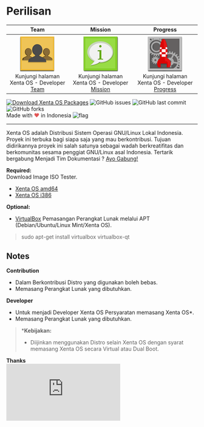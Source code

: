 # Perilisan
|**Team**|**Mission**|**Progress**|
|:---:|:---:|:---:|
|![Team](https://raw.githubusercontent.com/xentaos/xenta-x-icons/master/build/Xenta-X/apps/96/config-users.png)<br>Kunjungi halaman Xenta OS - Developer [Team](http://www.xentaos.com/p/team.html)|![Mission](https://raw.githubusercontent.com/xentaos/xenta-x-icons/master/build/Xenta-X/apps/96/cs-details.png)<br>Kunjungi halaman Xenta OS - Developer [Mission](http://www.xentaos.com/p/mission.html)|![Progress](https://raw.githubusercontent.com/xentaos/xenta-x-icons/master/build/Xenta-X/apps/96/cs-startup-programs.png)<br>Kunjungi halaman Xenta OS - Developer [Progress](http://www.xentaos.com/p/progress.html)|

[![Download Xenta OS Packages](https://img.shields.io/sourceforge/dt/xenta-os.svg)](https://sourceforge.net/projects/xenta-os/files/latest/download)
![GitHub issues](https://img.shields.io/github/issues/xentaoslinux/perilisan.svg)
![GitHub last commit](https://img.shields.io/github/last-commit/xentaoslinux/perilisan.svg)
![GitHub forks](https://img.shields.io/github/forks/xentaoslinux/perilisan.svg?style=social)  
Made with <span style="color: #e25555;">&#9829;</span> in Indonesia ![flag](http://www.flags-and-anthems.com/images/flags/i/flag-indonesia-wehende-flagge-12x18.gif)

---
Xenta OS adalah Distribusi Sistem Operasi GNU/Linux Lokal Indonesia. Proyek ini terbuka bagi siapa saja yang mau berkontribusi. Tujuan didirikannya proyek ini salah satunya sebagai wadah berkreatifitas dan berkomunitas sesama penggiat GNU/Linux asal Indonesia. Tertarik bergabung Menjadi Tim Dokumentasi ? [Ayo Gabung!](http://www.xentaos.com/p/join.html)

**Required:**  
Download Image ISO Tester.
 * [Xenta OS amd64](tester/amd64/README.md)
 * [Xenta OS i386](tester/i386/README.md)

**Optional:**  
 * [VirtualBox](https://www.virtualbox.org/)
Pemasangan Perangkat Lunak melalui APT (Debian/Ubuntu/Linux Mint/Xenta OS).  
> sudo apt-get install virtualbox virtualbox-qt

## Notes
**Contribution**
 * Dalam Berkontribusi Distro yang digunakan boleh bebas.
 * Memasang Perangkat Lunak yang dibutuhkan.

**Developer**
 * Untuk menjadi Developer Xenta OS Persyaratan memasang Xenta OS*.
 * Memasang Perangkat Lunak yang dibutuhkan.
> ***Kebijakan:**  
>  * Diijinkan menggunakan Distro selain Xenta OS dengan syarat memasang Xenta OS secara Virtual atau Dual Boot.

**Thanks**  
[![Download Xenta OS Packages](https://sourceforge.net/sflogo.php?type=16&group_id=2820841)](https://sourceforge.net/p/xenta-os/)
